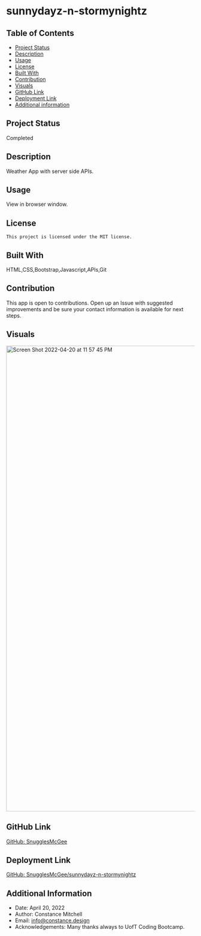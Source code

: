 # sunnydayz-n-stormynightz

## Table of Contents

- [Project Status](#status)
- [Description](#description)
- [Usage](#usage)
- [License](#license)
- [Built With](#coding)
- [Contribution](#contribution)
- [Visuals](#visuals)
- [GitHub Link](#github)
- [Deployment Link](#deployment)
- [Additional information](#date,#author,#email,#thanks)

## Project Status

Completed

## Description

Weather App with server side APIs.

## Usage

View in browser window.

## License

    This project is licensed under the MIT license.

## Built With

HTML,CSS,Bootstrap,Javascript,APIs,Git

## Contribution

This app is open to contributions. Open up an Issue with suggested improvements and be sure your contact information is available for next steps.

## Visuals
<img width="1245" alt="Screen Shot 2022-04-20 at 11 57 45 PM" src="https://user-images.githubusercontent.com/93297081/164369986-f0ed4df4-ad68-450f-9c73-cd7b276a1e1d.png">

## GitHub Link

[GitHub: SnugglesMcGee](https://github.com/SnugglesMcGee)

## Deployment Link

[GitHub: SnugglesMcGee/sunnydayz-n-stormynightz](https://snugglesmcgee.github.io/sunnydayz-n-stormynightz/)

## Additional Information

- Date: April 20, 2022
- Author: Constance Mitchell
- Email: [info@constance.design](mailto:info@constance.design)
- Acknowledgements: Many thanks always to UofT Coding Bootcamp.

